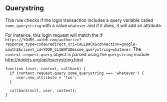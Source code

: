 ## Querystring

This rule checks if the login transaction includes a query variable called `some_querystring` with a value `whatever` and if it does, it will add an attribute.

For instance, this login request will match the if `https://YOURS.auth0.com/authorize?response_type=code&redirect_uri=CALLBACK&connection=google-oauth2&client_id=YOUR_CLIENTID&some_querystring=whatever`.
The `context.request.query` object is parsed using the `querystring` module <http://nodejs.org/api/querystring.html>

```
function (user, context, callback) {
  if (context.request.query.some_querystring === 'whatever') {
     user.new_attribute = 'foo';
  }
  
  callback(null, user, context);
}
```
